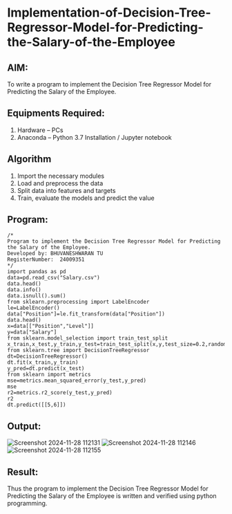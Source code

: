 # Implementation-of-Decision-Tree-Regressor-Model-for-Predicting-the-Salary-of-the-Employee

## AIM:
To write a program to implement the Decision Tree Regressor Model for Predicting the Salary of the Employee.

## Equipments Required:
1. Hardware – PCs
2. Anaconda – Python 3.7 Installation / Jupyter notebook

## Algorithm
1. Import the necessary modules
2. Load and preprocess the data
3. Split data into features and targets
4. Train, evaluate the models and predict the value


## Program:
```
/*
Program to implement the Decision Tree Regressor Model for Predicting the Salary of the Employee.
Developed by: BHUVANESHWARAN TU
RegisterNumber:  24009351
*/
import pandas as pd
data=pd.read_csv("Salary.csv")
data.head()
data.info()
data.isnull().sum()
from sklearn.preprocessing import LabelEncoder
le=LabelEncoder()
data["Position"]=le.fit_transform(data["Position"])
data.head()
x=data[["Position","Level"]]
y=data["Salary"]
from sklearn.model_selection import train_test_split
x_train,x_test,y_train,y_test=train_test_split(x,y,test_size=0.2,random_state=2)
from sklearn.tree import DecisionTreeRegressor
dt=DecisionTreeRegressor()
dt.fit(x_train,y_train)
y_pred=dt.predict(x_test)
from sklearn import metrics
mse=metrics.mean_squared_error(y_test,y_pred)
mse
r2=metrics.r2_score(y_test,y_pred)
r2
dt.predict([[5,6]])
```

## Output:
![Screenshot 2024-11-28 112131](https://github.com/user-attachments/assets/3cde833e-9bb6-4237-827a-4dff3c350e71)
![Screenshot 2024-11-28 112146](https://github.com/user-attachments/assets/c46a5979-830f-4346-b4ca-48d487f19abe)
![Screenshot 2024-11-28 112155](https://github.com/user-attachments/assets/8b9416a6-1e32-43a2-a914-28a6e3d2d97f)


## Result:
Thus the program to implement the Decision Tree Regressor Model for Predicting the Salary of the Employee is written and verified using python programming.
